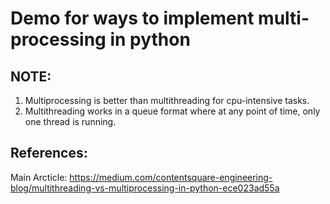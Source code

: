 # Demo for ways to implement multi-processing in python


## NOTE:
1. Multiprocessing is better than multithreading for cpu-intensive tasks.
2. Multithreading works in a queue format where at any point of time, only one thread is running.


## References:
Main Arcticle: https://medium.com/contentsquare-engineering-blog/multithreading-vs-multiprocessing-in-python-ece023ad55a